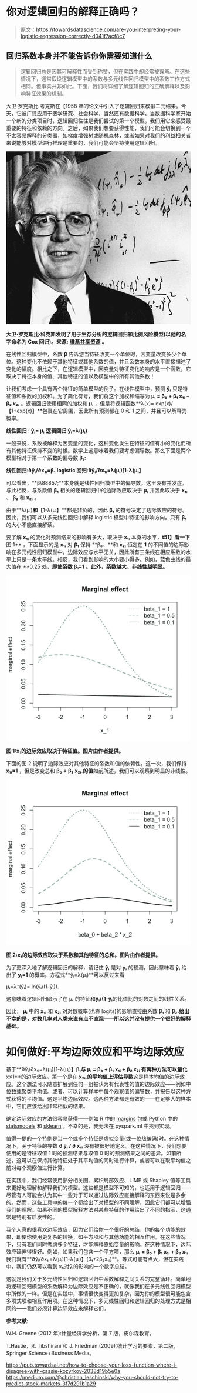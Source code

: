 # 你对逻辑回归的解释正确吗？

> 原文：<https://towardsdatascience.com/are-you-interpreting-your-logistic-regression-correctly-d041f7acf8c7>

## 回归系数本身并不能告诉你你需要知道什么

> 逻辑回归总是因其可解释性而受到称赞，但在实践中却经常被误解。在这些情况下，通常假设逻辑模型中的系数与多元线性回归模型中的系数工作方式相同。但事实并非如此。下面，我们将详细了解逻辑回归的正确解释以及影响特征效果的机制。

大卫·罗克斯比·考克斯在【1958 年的论文中引入了逻辑回归来模拟二元结果。今天，它被广泛应用于医学研究、社会科学，当然还有数据科学。当数据科学家开始一个新的分类项目时，逻辑回归往往是我们尝试的第一个模型。我们用它来感受最重要的特征和依赖的方向。之后，如果我们想要获得性能，我们可能会切换到一个不太容易解释的分类器，如梯度增强树或随机森林，或者如果对我们的利益相关者来说能够对模型进行推理是重要的，我们可能会坚持使用逻辑回归。

![](img/e79af5da56e803a06da50c6e2af2ae1e.png)

**大卫·罗克斯比·科克斯发明了用于生存分析的逻辑回归和比例风险模型(以他的名字命名为 Cox 回归)。来源:** [**维基共享资源**](https://commons.wikimedia.org/wiki/File:Nci-vol-8182-300_david_cox.jpg) **。**

在线性回归模型中，系数 **β** 告诉您当特征改变一个单位时，因变量改变多少个单位。这种变化不依赖于其他特征或其他系数的值，并且系数本身的水平直接描述了变化的幅度。相比之下，在逻辑模型中，因变量对特征变化的响应是一个函数，它取决于特征本身的值、其他特征的值以及模型中的所有其他系数！

让我们考虑一个具有两个特征的简单模型的例子。在线性模型中，预测 **ŷᵢ** 只是特征值和系数的加权和。为了简化符号，我们将这个加权和缩写为 **μᵢ = β₀ + β₁ x₁ᵢ + β₂ x₂ᵢ** 。逻辑回归使用相同的加权和 **μᵢ** ，但是将逻辑函数**λ(x)= exp(x)/【1+exp(x)】**包裹在它周围，因此所有预测都在 0 和 1 之间，并且可以解释为概率。

**线性回归** : **ŷᵢ= μᵢ**
**逻辑回归**:**ŷᵢ=λ(μᵢ)**

一般来说，系数被解释为因变量的变化，这种变化发生在特征的值有小的变化而所有其他特征保持不变的时候。数学上这意味着我们要考虑偏导数。那么下面是两个模型相对于第一个系数的偏导数 **β₁:**

**线性回归**:**∂ŷᵢ/∂x₁ᵢ=β₁**
**logistic 回归**:**∂ŷᵢ/∂x₁ᵢ=λ(μᵢ)[1-λ(μᵢ】**

可以看出，**β\88857;**本身就是线性回归模型中的偏导数。这里没有并发症。与此相反，与系数值 **β₁** 相关的逻辑回归中的边际效应取决于 **μᵢ** 并因此取决于 **x₁ᵢ** 、 **β₂** 和 **x₂ᵢ** 。

由于**λ(μᵢ)**和**【1-λ(μᵢ】**都是非负的，因此 **β₁** 的符号决定了边际效应的符号。因此，我们可以从多元线性回归中解释 logistic 模型中特征的影响方向。只有 **β₁** 的大小不能直接解读。

要了解 **x₁ᵢ** 的变化对预测结果的影响有多大，取决于 **x₁ᵢ** 本身的水平，**t51】看一下**图 1** ，下面显示的是 **x₁ᵢ** 对 **β₁** 保持 **β₀、**和 **x₂ᵢ** 恒定在 **1** 的不同值的边际影响在多元线性回归模型中，边际效应与水平无关，因此所有三条线在相应系数的水平上只是一条水平线。相反，我们看到影响的大小要小得多。例如，蓝色曲线的最大值在 **0.25 处，**即使系数 **β₁=1** 。此外，系数越大，非线性越明显。**

![](img/a7c535344d1ec757daf8a4d06ec978d5.png)

**图 1:x₁的边际效应取决于特征值。图片由作者提供。**

下面的图 2 说明了边际效应对其他特征的系数和值的依赖性。这一次，我们保持 **x₁ᵢ=1** ，但是改变总和 **β₀ + β₂ x₂ᵢ.的值**如前所述，我们可以观察到明显的非线性。

![](img/9cba55e2c4afc57750c1aeb1607873b0.png)

**图 2:x₁的边际效应取决于系数和其他特征的总和。图片由作者提供。**

为了更深入地了解逻辑回归的解释，请记住 **ŷᵢ** 是对 **yᵢ** 的预测，因此意味着 **ŷᵢ** 给出了 **yᵢ=1** 的概率。方程式**ŷᵢ=λ(μᵢ)**可以反过来看

μᵢ=λ⁻(ŷᵢ)= ln(ŷᵢ/(1-ŷᵢ)).

这意味着逻辑回归暗示了在 **μᵢ** 的特征和**ŷᵢ/(1-ŷᵢ**的比值比的对数之间的线性关系。

因此， **μᵢ** 中的 **x₁ᵢ** 和 **x₂ᵢ** 对对数概率(也称 logits)的影响直接由系数 **β₁** 和 **β₂.给出不幸的是，对数几率对人类来说有点不直观——所以这并没有提供一个很好的解释基础。**

# 如何做好:平均边际效应和平均边际效应

基于**∂ŷᵢ/∂x₁ᵢ=λ(μᵢ)[1-λ(μᵢ)】β₁**与 **μᵢ = β₀ + β₁ x₁ᵢ + β₂ x₂ᵢ** 有两种方法可以量化**x≯1**的边际效应。第一个是在 **x₂ᵢ.的平均值上评估导数**这是样本均值的边际效应。这个想法可以随意扩展到任何一组被认为有代表性的值的边际效应——例如中位数或聚类平均值。或者，可以计算样本中每个观察值的偏导数，并报告以这种方式获得的平均值。这是平均边际效应。这两种方法都是有效的——在足够大的样本中，它们应该给出非常相似的结果。

确定边际效应的方法很容易获得——例如 R 中的 [margins](https://cran.r-project.org/web/packages/margins/vignettes/Introduction.html) 包或 Python 中的 [statsmodels](https://www.statsmodels.org/devel/generated/statsmodels.discrete.discrete_model.LogitResults.get_margeff.html) 和 [sklearn](https://scikit-learn.org/stable/modules/generated/sklearn.inspection.partial_dependence.html#sklearn.inspection.partial_dependence) 。不幸的是，我无法在 pyspark.ml 中找到实现。

值得一提的一个特例是当一个或多个特征是虚拟变量(或一位热编码)时。在这种情况下，关于特征的导数 **∂ ŷᵢ / ∂ x₁ᵢ** 没有被很好地定义。在这种情况下，我们想要使用的是特征取值 1 时的预测结果与取值 0 时的预测结果之间的差异。如前所述，这可以在保持其他特征处于其平均值的同时进行计算，或者可以在取平均值之前对每个观察值进行计算。

在实践中，我们经常使用部分相关图、累积局部效应、LIME 或 Shapley 值等工具来更好地理解和解释我们的模型。这些都是模型不可知的，也适用于逻辑回归——尽管有人可能会认为其中一些对于可以通过边际效应直接解释的东西来说是多余的。然而，这些工具中的每一个都给出了对模型的不同理解，因此它们都可以增强我们的理解。如果不同的模型解释方法对某些特征的作用给出了不同的指示，这通常是特别有启发性的。

我个人真的很喜欢边际效应，因为它们给你一个很好的总结，你的每个功能的效果，即使你使用更复杂的转换，如平方项和与其他功能的相互作用。在这些情况下，只有我们同时考虑多个特征，才能解释原始变量的影响。在这种情况下，边际效应延伸得很好。例如，如果我们包含一个平方项，那么 **μᵢ = β₀ + β₁ x₁ᵢ + β₂ x₁ᵢ** 我们就有**∂ŷᵢ/∂x₁ᵢ=λ(μᵢ)[1-λ(μᵢ)】(β₁+2β₂x₁ᵢ)**。等式可能有点大，但在实践中，我们仍然可以看到 x₁ᵢ对ŷᵢ的影响的一个数字总结。

这就是我们关于多元线性回归和逻辑回归中系数解释之间关系的完整循环。简单地将逻辑回归模型的系数解释为边际效应是不正确的，就像我们在多元线性回归模型中所做的一样。但是在实践中，事情很快变得更加复杂，因为你的模型很可能包含多项式项和相互作用项。在这种情况下，多元线性回归和逻辑回归的处理方式是相同的——我们必须计算边际效应来解释它们。

**参考文献:**

W.H. Greene (2012 年):计量经济学分析，第 7 版，皮尔森教育。

T.Hastie，R. Tibshirani 和 J. Friedman (2009):统计学习的要素，第二版，Springer Science+Business Media。

<https://pub.towardsai.net/how-to-choose-your-loss-function-where-i-disagree-with-cassie-kozyrkov-2038d19b5e0a>  <https://medium.com/@christian_leschinski/why-you-should-not-try-to-predict-stock-markets-3f7d291b1a29> 